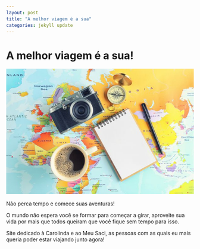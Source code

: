 ```yaml
---
layout: post
title: "A melhor viagem é a sua"
categories: jekyll update
---
```


# A melhor viagem é a sua!

![Melhor viagem](https://raw.githubusercontent.com/vinidm/lab2si-viajar/gh-pages/assets/images/melhor-viagem.jpg)

Não perca tempo e comece suas aventuras!

O mundo não espera você se formar para começar a girar, aproveite sua vida por mais que todos queiram que você fique sem tempo para isso.

Site dedicado à Carolinda e ao Meu Saci, as pessoas com as quais eu mais queria poder estar viajando junto agora!